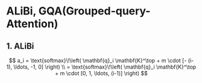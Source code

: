 # ALiBi, GQA(Grouped-query-Attention)
## 1. ALiBi

$$
a_i = \text{softmax}\!\left( \mathbf{q}_i \mathbf{K}^\top + m \cdot [- (i-1), \ldots, -1, 0] \right) \\
= \text{softmax}\!\left( \mathbf{q}_i \mathbf{K}^\top + m \cdot [0, 1, \ldots, (i-1)] \right)
$$
